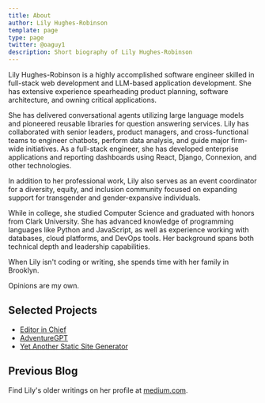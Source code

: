 ```yaml
---
title: About
author: Lily Hughes-Robinson
template: page
type: page
twitter: @oaguy1
description: Short biography of Lily Hughes-Robinson
---
```


Lily Hughes-Robinson is a highly accomplished software engineer skilled in full-stack web development and LLM-based application development. She has extensive experience spearheading product planning, software architecture, and owning critical applications.

She has delivered conversational agents utilizing large language models and pioneered reusable libraries for question answering services. Lily has collaborated with senior leaders, product managers, and cross-functional teams to engineer chatbots, perform data analysis, and guide major firm-wide initiatives. As a full-stack engineer, she has developed enterprise applications and reporting dashboards using React, Django, Connexion, and other technologies.

In addition to her professional work, Lily also serves as an event coordinator for a diversity, equity, and inclusion community focused on expanding support for transgender and gender-expansive individuals.

While in college, she studied Computer Science and graduated with honors from Clark University. She has advanced knowledge of programming languages like Python and JavaScript, as well as experience working with databases, cloud platforms, and DevOps tools. Her background spans both technical depth and leadership capabilities.

When Lily isn't coding or writing, she spends time with her family in Brooklyn.

Opinions are my own.

## Selected Projects

* [Editor in Chief](https://github.com/editorinchiefoss/editor_in_chief)
* [AdventureGPT](https://github.com/oaguy1/AdventureGPT)
* [Yet Another Static Site Generator](https://github.com/oaguy1/cl-yassg)

## Previous Blog

Find Lily's older writings on her profile at [medium.com](https://medium.com/@oaguy1).
